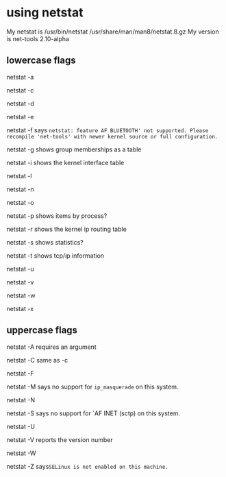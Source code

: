 # using netstat

My netstat is /usr/bin/netstat /usr/share/man/man8/netstat.8.gz
My version is net-tools 2.10-alpha

## lowercase flags

netstat -a

netstat -c

netstat -d

netstat -e

netstat -f says `netstat: feature AF BLUETOOTH' not supported. Please recompile 'net-tools' with newer kernel source or full configuration.`

netstat -g shows group memberships as a table

netstat -i shows the kernel interface table

netstat -l

netstat -n

netstat -o

netstat -p shows items by process?

netstat -r shows the kernel ip routing table

netstat -s shows statistics?

netstat -t shows tcp/ip information

netstat -u

netstat -v

netstat -w

netstat -x

## uppercase flags

netstat -A requires an argument

netstat -C same as -c

netstat -F

netstat -M says no support for `ip_masquerade` on this system.

netstat -N

netstat -S says no support for `AF INET (sctp) on this system.

netstat -U

netstat -V reports the version number

netstat -W

netstat -Z says`SELinux is not enabled on this machine.`
